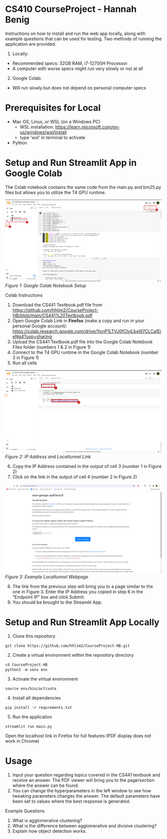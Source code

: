 # CS410 CourseProject - Hannah Benig

Instructions on how to install and run the web app locally, along with example questions that can be used for testing. Two methods of running the application are provided. 

1. Locally:
- Recommended specs: 32GB RAM,  i7-12700H Processor
- A computer with worse specs might run very slowly or not at all
2. Google Colab:
- Will run slowly but does not depend on personal computer specs


# Prerequisites for Local
- Mac OS, Linux, or WSL (on a Windows PC)
    - WSL installation: https://learn.microsoft.com/en-us/windows/wsl/install
    - type 'wsl' in terminal to activate
- Python

# Setup and Run Streamlit App in Google Colab
The Colab notebook contains the same code from the main.py and bm25.py files but allows you to utilize the T4 GPU runtime.

![alt text](https://github.com/hhlim2/CourseProject-HB/blob/main/photos/colab_1.png?raw=true)
*Figure 1: Google Colab Notebook Setup*

Colab Instructions
1. Download the CS441 Textbook.pdf file from https://github.com/hhlim2/CourseProject-HB/blob/main/CS441%20Textbook.pdf 
2. Open Google Colab Link in **Firefox** (make a copy and run in your personal Google account): https://colab.research.google.com/drive/1lxnP1LTVJ0fClyiLbsI97CLCa1EieNg4?usp=sharing
3. Upload the CS441 Textbook.pdf file into the Google Colab Notebook Files folder (numbers 1 & 2 in Figure 1)
4. Connect to the T4 GPU runtime in the Google Colab Notebook (number 3 in Figure 1)
5. Run all cells

![alt text](https://github.com/hhlim2/CourseProject-HB/blob/main/photos/colab_2.png?raw=true)
*Figure 2: IP Address and Localtunnel Link*

6. Copy the IP Address contained in the output of cell 3 (number 1 in Figure 2)
7. Click on the link in the output of cell 4 (number 2 in Figure 2) 

![alt text](https://github.com/hhlim2/CourseProject-HB/blob/main/photos/colab_3.png?raw=true)
*Figure 3: Example Localtunnel Webpage*

8. The link from the previous step will bring you to a page similar to the one in Figure 3. Enter the IP Address you copied in step 6 in the “Endpoint IP” box and click Submit.
9. You should be brought to the Streamlit App. 

# Setup and Run Streamlit App Locally

1. Clone this repository
```
git clone https://github.com/hhlim2/CourseProject-HB.git
```

2. Create a virtual environment within the repository directory
```
cd CourseProject-HB
python3 -m venv env
```

3. Activate the virtual environment
```
source env/bin/activate
```

4. Install all dependencies
```
pip install -r requrements.txt
```

5. Run the application
```
streamlit run main.py
```
Open the localhost link in Firefox for full features (PDF display does not work in Chrome)

# Usage
1. Input your question regarding topics covered in the CS441 textbook and receive an answer. The PDF viewer will bring you to the page/section where the answer can be found.
2. You can change the hyperparameters in the left window to see how tweaking parameters changes the answer. The default parameters have been set to values where the best response is generated.

Example Questions
1. What is agglomerative clustering?
2. What is the difference between agglomerative and divisive clustering?
3. Explain how object detection works.

